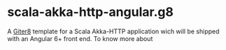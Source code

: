 # scala-akka-http-angular.g8

A [Giter8][g8] template for a Scala Akka-HTTP application wich will be shipped with an Angular 6+ front end. To know more about 

[g8]: http://www.foundweekends.org/giter8/
[g8 docs]: http://www.foundweekends.org/giter8/template.html
